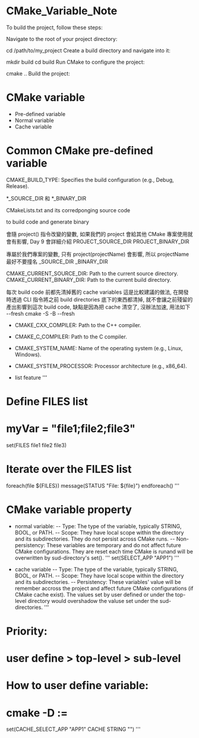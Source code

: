 # CMake_Variable_Note

To build the project, follow these steps:

Navigate to the root of your project directory:

cd /path/to/my_project Create a build directory and navigate into it:

mkdir build cd build Run CMake to configure the project:

cmake .. Build the project:


# CMake variable
- Pre-defined variable
- Normal variable
- Cache variable


# Common CMake pre-defined variable

CMAKE_BUILD_TYPE: Specifies the build configuration (e.g., Debug, Release).


*_SOURCE_DIR 和 *_BINARY_DIR

CMakeLists.txt and its corredponging source code

to build code and generate binary

會隨 project() 指令改變的變數, 如果我們的 project 會給其他 CMake 專案使用就會有影響, Day 9 會詳細介紹
PROJECT_SOURCE_DIR
PROJECT_BINARY_DIR

專屬於我們專案的變數, 只有 project(projectName) 會影響, 所以 projectName 最好不要撞名
<PROJECT-NAME>_SOURCE_DIR
<PROJECT-NAME>_BINARY_DIR


CMAKE_CURRENT_SOURCE_DIR: Path to the current source directory.
CMAKE_CURRENT_BINARY_DIR: Path to the current build directory.



每次 build code 前都先清掉舊的 cache variables
這是比較建議的做法, 在開發時透過 CLI 指令將之前 build directories 底下的東西都清掉, 就不會讓之前殘留的產出影響到這次 build code, 缺點是因為把 cache 清空了, 沒辦法加速, 用法如下
--fresh
cmake -S <source-dir> -B <build-dir> --fresh



- CMAKE_CXX_COMPILER: Path to the C++ compiler.

- CMAKE_C_COMPILER: Path to the C compiler.

- CMAKE_SYSTEM_NAME: Name of the operating system (e.g., Linux, Windows).
- CMAKE_SYSTEM_PROCESSOR: Processor architecture (e.g., x86_64).


- list feature
'''
# Define FILES list
# myVar = "file1;file2;file3"
set(FILES
    file1
    file2
    file3)
# Iterate over the FILES list
foreach(file ${FILES})
    message(STATUS "File: ${file}")
endforeach()
'''



# CMake variable property
- normal variable:
-- Type: The type of the variable, typically STRING, BOOL, or PATH. 
-- Scope: They have local scope within the directory and its subdirectories. They do not persist across CMake runs.
-- Non-persistency: These variables are temporary and do not affect future CMake configurations. They are reset each time CMake is runand will be overwritten by sud-directory's set().
'''
set(SELECT_APP "APP1")
'''

- cache variable
-- Type: The type of the variable, typically STRING, BOOL, or PATH. 
-- Scope: They have local scope within the directory and its subdirectories.
-- Persistency: These variables' value will be remember accross the project and affect future CMake configurations (if CMake cache exist). The values set by user defined or under the top-level directory would overshadow the valuse set under the sud-directories. 
'''
# Priority:
# user define > top-level > sub-level

# How to user define variable:
# cmake -D <name>:<type>=<value> <source directory>

set(CACHE_SELECT_APP "APP1" CACHE STRING "")
'''

